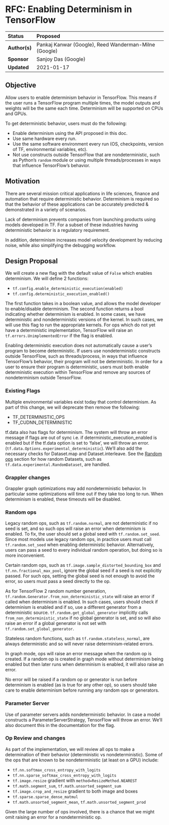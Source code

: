 # RFC: Enabling Determinism in TensorFlow
  
| Status        | Proposed                                             |
:---------------|:-----------------------------------------------------|
| **Author(s)** | Pankaj Kanwar (Google), Reed Wanderman-Milne (Google)|
| **Sponsor**   | Sanjoy Das (Google)                                  |
| **Updated**   | 2021-01-17                                           |

## Objective
Allow users to enable determinism behavior in TensorFlow. This means if the user runs a TensorFlow program multiple times, the model outputs and weights will be the same each time. Determinism will be supported on CPUs and GPUs.

To get deterministic behavior, users must do the following:

* Enable determinism using the API proposed in this doc.
* Use same hardware every run.
* Use the same software environment every run (OS, checkpoints, version of TF, environmental variables, etc).
* Not use constructs outside TensorFlow that are nondeterministic, such as Python’s `random` module or using multiple threads/processes in ways that influence TensorFlow’s behavior.

## Motivation
There are several mission critical applications in life sciences, finance and automation that require deterministic behavior. Determinism is required so that the behavior of these applications can be accurately predicted & demonstrated in a variety of scenarios.

Lack of determinism prevents companies from launching products using models developed in TF. For a subset of these industries having deterministic behavior is a regulatory requirement.

In addition, determinism increases model velocity development by reducing noise, while also simplifying the debugging workflow.

## Design Proposal
We will create a new flag with the default value of `False` which enables determinism.  We will define 2 functions:

* `tf.config.enable_deterministic_execution(enabled)`
* `tf.config.deterministic_execution_enabled()`

The first function takes in a boolean value, and allows the model developer to enable/disable determinism. The second function returns a bool indicating whether determinism is enabled.
In some cases, we have deterministic and nondeterministic versions of the kernel. In such cases, we will use this flag to run the appropriate kernels.
For ops which do not yet have a deterministic implementation, TensorFlow will raise an `tf.errors.UnimplementedError` if the flag is enabled.

Enabling deterministic execution does not automatically cause a user’s program to become deterministic. If users use nondeterministic constructs outside TensorFlow, such as threads/process, in ways that influence TensorFlow’s behavior, their program will not be deterministic. In order for a user to ensure their program is deterministic, users must both enable deterministic execution within TensorFlow and remove any sources of nondeterminism outside TensorFlow.

### Existing Flags
Multiple environmental variables exist today that control determinism. As part of this change, we will deprecate then remove the following:

* TF_DETERMINISTIC_OPS
* TF_CUDNN_DETERMINISTIC

tf.data also has flags for determinism. The system will throw an error message if flags are out of sync i.e. if deterministic_execution_enabled is enabled but if the tf.data option is set to ‘false’, we will throw an error. (`tf.data.Options.experimental_deterministic`). We’ll also add the necessary checks for Dataset.map and Dataset.interleave. See the [Random ops](#random-ops) section for how random Datasets, such as `tf.data.experimental.RandomDataset`, are handled.

### Grappler changes
Grappler graph optimizations may add nondeterministic behavior. In particular some optimizations will time out if they take too long to run. When determinism is enabled, these timeouts will be disabled.

### Random ops
Legacy random ops, such as `tf.random.normal`, are not deterministic if no seed is set, and so such ops will raise an error when determinism is enabled. To fix, the user should set a global seed with `tf.random.set_seed`. Since most models use legacy random ops, in practice users must call `tf.random.set_seed` when enabling deterministic behavior. Alternatively, users can pass a seed to every individual random operation, but doing so is more inconvenient.

Certain random ops, such as `tf.image.sample_distorted_bounding_box` and `tf.nn.fractional_max_pool`, ignore the global seed if a seed is not explicitly passed. For such ops, setting the global seed is not enough to avoid the error, so users must pass a seed directly to the op.

As for TensorFlow 2 random number generation, `tf.random.Generator.from_non_deterministic_state` will raise an error if called when determinism is enabled. In such cases, users should check if determinism is enabled and if so, use a different generator from a deterministic source. `tf.random.get_global_generator` implicitly calls `from_non_deterministic_state` if no global generator is set, and so will also raise an error if a global generator is not set with `tf.random.set_global_generator`.

Stateless random functions, such as `tf.random.stateless_normal`, are always deterministic and so will never raise determinism-related errors.

In graph mode, ops will raise an error message when the random op is created. If a random op is created in graph mode without determinism being enabled but then later runs when determinism is enabled, it will also raise an error.

No error will be raised if a random op or generator is run before determinism is enabled (as is true for any other op), so users should take care to enable determinism before running any random ops or generators.

### Parameter Server
Use of parameter servers adds nondeterministic behavior. In case a model constructs a ParameterServerStrategy, TensorFlow will throw an error. We’ll also document this in the documentation for the flag.

### Op Review and changes
As part of the implementation, we will review all ops to make a determination of their behavior (deterministic vs nondeterministic). Some of the ops that are known to be nondeterministic (at least on a GPU) include:

* `tf.nn.softmax_cross_entropy_with_logits`
* `tf.nn.sparse_softmax_cross_entropy_with_logits`
* `tf.image.resize` gradient with `method=ResizeMethod.NEAREST`
* `tf.math.segment_sum`, `tf.math.unsorted_segment_sum`
* `tf.image.crop_and_resize` gradient to both image and boxes
* `tf.sparse.sparse_dense_matmul`
* `tf.math.unsorted_segment_mean`, `tf.math.unsorted_segment_prod`

Given the large number of ops involved, there is a chance that we might omit raising an error for a nondeterministic op.
